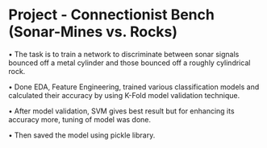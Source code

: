 # Project - Connectionist Bench (Sonar-Mines vs. Rocks)

• The task is to train a network to discriminate between sonar signals 
bounced off a metal cylinder and those bounced off a roughly cylindrical 
rock.

• Done EDA, Feature Engineering, trained various classification models 
and calculated their accuracy by using K-Fold model validation 
technique.

• After model validation, SVM gives best result but for enhancing its 
accuracy more, tuning of model was done.

• Then saved the model using pickle library.
